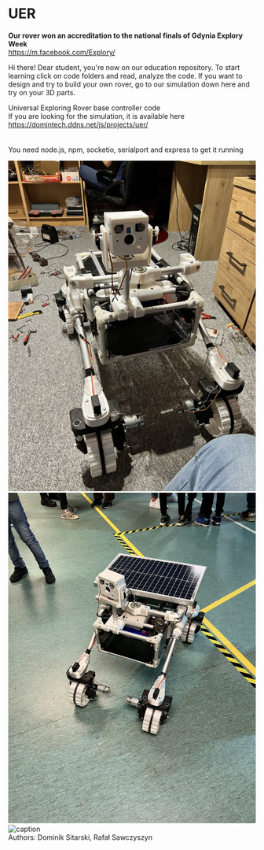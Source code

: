 # UER
**Our rover won an accreditation to the national finals of Gdynia Explory Week**<br>
https://m.facebook.com/Explory/

Hi there!
Dear student, you're now on our education repository.
To start learning click on code folders and read, analyze the code.
If you want to design and try to build your own rover, go to our simulation down here
and try on your 3D parts. 


Universal Exploring Rover base controller code<br>
If you are looking for the simulation, it is available here https://domintech.ddns.net/js/projects/uer/ <br>
<br><br>
You need node.js, npm, socketio, serialport and express to get it running

![alt text](https://github.com/domin746826/uer/blob/main/media/picture1.jpg?raw=true)
![alt text](https://github.com/domin746826/uer/blob/main/media/picture2.jpg?raw=true)
![caption](https://github.com/domin746826/uer/blob/main/media/video1.gif?raw=true)
<br>
Authors: Dominik Sitarski, Rafał Sawczyszyn
